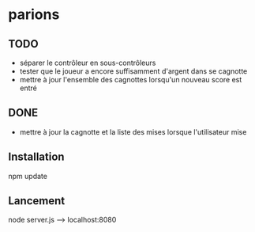 # parions

TODO
--------------
- séparer le contrôleur en sous-contrôleurs
- tester que le joueur a encore suffisamment d'argent dans se cagnotte
- mettre à jour l'ensemble des cagnottes lorsqu'un nouveau score est entré

DONE
--------------
- mettre à jour la cagnotte et la liste des mises lorsque l'utilisateur mise

## Installation
npm update

## Lancement
node server.js
--> localhost:8080
